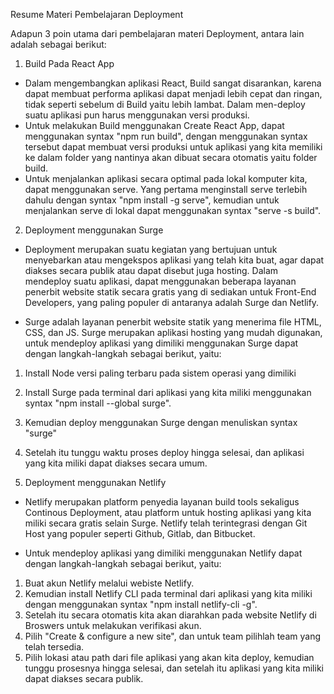 Resume Materi Pembelajaran Deployment

Adapun 3 poin utama dari pembelajaran materi Deployment, antara lain adalah sebagai berikut:
1. Build Pada React App
- Dalam mengembangkan aplikasi React, Build sangat disarankan, karena dapat membuat performa aplikasi dapat menjadi lebih cepat dan ringan, tidak seperti sebelum di Build yaitu lebih lambat. Dalam men-deploy suatu aplikasi pun harus menggunakan versi produksi.
- Untuk melakukan Build menggunakan Create React App, dapat menggunakan syntax "npm run build", dengan menggunakan syntax tersebut dapat membuat versi produksi untuk aplikasi yang kita memiliki ke dalam folder yang nantinya akan dibuat secara otomatis yaitu folder build. 
- Untuk menjalankan aplikasi secara optimal pada lokal komputer kita, dapat menggunakan serve. Yang pertama menginstall serve terlebih dahulu dengan syntax "npm install -g serve", kemudian untuk menjalankan serve di lokal dapat menggunakan syntax "serve -s build".

2. Deployment menggunakan Surge
- Deployment merupakan suatu kegiatan yang bertujuan untuk menyebarkan atau mengekspos aplikasi yang telah kita buat, agar dapat diakses secara publik atau dapat disebut juga hosting. Dalam mendeploy suatu aplikasi, dapat menggunakan beberapa layanan penerbit website statik secara gratis yang di sediakan untuk Front-End Developers, yang paling populer di antaranya adalah Surge dan Netlify.

- Surge adalah layanan penerbit website statik yang menerima file HTML, CSS, dan JS. Surge merupakan aplikasi hosting yang mudah digunakan, untuk mendeploy aplikasi yang dimiliki menggunakan Surge dapat dengan langkah-langkah sebagai berikut, yaitu:
1. Install Node versi paling terbaru pada sistem operasi yang dimiliki
2. Install Surge pada terminal dari aplikasi yang kita miliki menggunakan syntax "npm install --global surge".
3. Kemudian deploy menggunakan Surge dengan menuliskan syntax "surge"
4. Setelah itu tunggu waktu proses deploy hingga selesai, dan aplikasi yang kita miliki dapat diakses secara umum.

3. Deployment menggunakan Netlify
- Netlify merupakan platform penyedia layanan build tools sekaligus Continous Deployment, atau platform untuk hosting aplikasi yang kita miliki secara gratis selain Surge. Netlify telah terintegrasi dengan Git Host yang populer seperti Github, Gitlab, dan Bitbucket. 

- Untuk mendeploy aplikasi yang dimiliki menggunakan Netlify dapat dengan langkah-langkah sebagai berikut, yaitu:
1. Buat akun Netlify melalui webiste Netlify.
2. Kemudian install Netlify CLI pada terminal dari aplikasi yang kita miliki dengan menggunakan syntax "npm install netlify-cli -g".
3. Setelah itu secara otomatis kita akan diarahkan pada website Netlify di Broswers untuk melakukan verifikasi akun.
4. Pilih "Create & configure a new site", dan untuk team pilihlah team yang telah tersedia.
5. Pilih lokasi atau path dari file aplikasi yang akan kita deploy, kemudian tunggu prosesnya hingga selesai, dan setelah itu aplikasi yang kita miliki dapat diakses secara publik.

